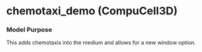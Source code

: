 # chemotaxi_demo (CompuCell3D)

### Model Purpose

This adds chemotaxis into the medium and allows for a new window option.

